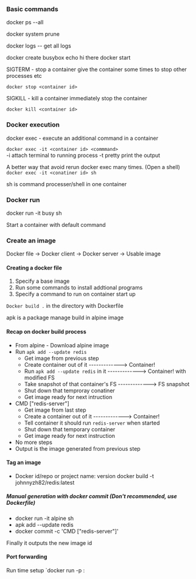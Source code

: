 ### Basic commands
docker ps --all

docker system prune

docker logs <container id> 
-- get all logs

docker create busybox echo hi there
docker start <container id>

SIGTERM - stop a container give the container some times to stop other processes etc

`docker stop <container id>`

SIGKILL - kill a container   immediately stop the container

`docker kill <container id>`

### Docker execution
docker exec - execute an additional command in a container

`docker exec -it <container id> <commmand>`<br />
-i attach terminal to running process
-t pretty print the output


A better way that avoid rerun docker exec many times. (Open a shell)<br />
`docker exec -it <conatiner id> sh`

sh is command processer/shell in one container


### Docker run
docker run -it busy sh

Start a container with default command


### Create an image


Docker file -> Docker client -> Docker server -> Usable image

#### Creating a docker file
1. Specify a base image
1. Run some commands to install addtional programs
1. Specify a command to run on container start up


`Docker build .` in the directory with Dockerfile

apk is a package manage build in alpine image

#### Recap on docker build process

- From alpine - Download alpine image
- Run `apk add --update redis`
    - Get image from previous step
    - Create container out of it            -------------> Container!
    - Run `apk add --update redis` in it    -------------> Container! with modified FS
    - Take snapshot of that container's FS  -------------> FS snapshot
    - Shut down that temproray conatiner
    - Get image ready for next intruction
- CMD ["redis-server"]
    - Get image from last step
    - Create a container out of it          -------------> Container!
    - Tell container it should run `redis-server` when started
    - Shut down that temporary container
    - Get image ready for next instruction
- No more steps
- Output is the image generated from previous step


#### Tag an image
- Docker id/repo or project name: version
docker build -t johnnyzh82/redis:latest 

##### Manual generation with docker commit (Don't recommended, use Dockerfile)
- docker run -it alpine sh
- apk add --update redis
- docker commit -c 'CMD ["redis-server"]' <container id>

Finally it outputs the new image id


#### Port forwarding
Run time setup
`docker run -p <incoming request port> : <the port inside the container> <image name>